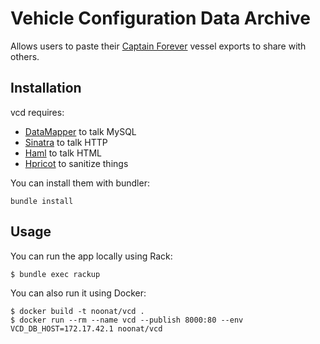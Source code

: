 # Vehicle Configuration Data Archive

Allows users to paste their [Captain Forever](http://captainforever.com) vessel exports to share with others.

## Installation

vcd requires:

- [DataMapper](http://datamapper.org) to talk MySQL
- [Sinatra](http://sinatrarb.com) to talk HTTP
- [Haml](http://haml-lang.com/) to talk HTML
- [Hpricot](http://github.com/whymirror/hpricot/tree/master) to sanitize things

You can install them with bundler:

    bundle install

## Usage

You can run the app locally using Rack:

    $ bundle exec rackup

You can also run it using Docker:

    $ docker build -t noonat/vcd .
    $ docker run --rm --name vcd --publish 8000:80 --env VCD_DB_HOST=172.17.42.1 noonat/vcd
